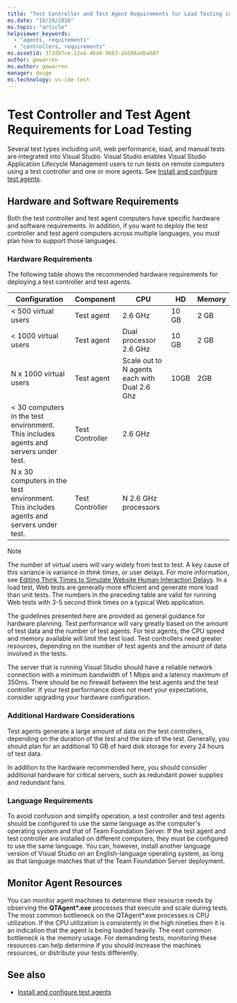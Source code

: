 ```yaml
---
title: "Test Controller and Test Agent Requirements for Load Testing in Visual Studio | Microsoft Docs"
ms.date: "10/19/2016"
ms.topic: "article"
helpviewer_keywords:
  - "agents, requirements"
  - "controllers, requirements"
ms.assetid: 372d97ce-12e4-46a9-9863-da508adba68f
author: gewarren
ms.author: gewarren
manager: douge
ms.technology: vs-ide-test
---
```

# Test Controller and Test Agent Requirements for Load Testing

Several test types including unit, web performance, load, and manual tests are integrated into Visual Studio. Visual Studio enables Visual Studio Application Lifecycle Management users to run tests on remote computers using a test controller and one or more agents. See [Install and configure test agents](../test/lab-management/install-configure-test-agents.md).

## Hardware and Software Requirements

Both the test controller and test agent computers have specific hardware and software requirements. In addition, if you want to deploy the test controller and test agent computers across multiple languages, you must plan how to support those languages.

### Hardware Requirements

The following table shows the recommended hardware requirements for deploying a test controller and test agents.

|**Configuration**|**Component**|**CPU**|**HD**|**Memory**|
|-----------------------|-------------------|-------------|------------|----------------|
|< 500 virtual users|Test agent|2.6 GHz|10 GB|2 GB|
|< 1000 virtual users|Test agent|Dual processor 2.6 GHz|10 GB|2 GB|
|N x 1000 virtual users|Test agent|Scale out to N agents each with Dual 2.6 Ghz|10GB|2GB|
|\< 30 computers in the test environment. This includes agents and servers under test.|Test Controller|2.6 GHz|||
|N x 30 computers in the test environment. This includes agents and servers under test.|Test Controller|N 2.6 GHz processors|||

> [!NOTE]
> The number of virtual users will vary widely from test to test. A key cause of this variance is variance in *think times*, or user delays. For more information, see [Editing Think Times to Simulate Website Human Interaction Delays](../test/edit-think-times-in-load-test-scenarios.md). In a load test, Web tests are generally more efficient and generate more load than unit tests. The numbers in the preceding table are valid for running Web tests with 3-5 second think times on a typical Web application.

The guidelines presented here are provided as general guidance for hardware planning. Test performance will vary greatly based on the amount of test data and the number of test agents. For test agents, the CPU speed and memory available will limit the test load. Test controllers need greater resources, depending on the number of test agents and the amount of data involved in the tests.

The server that is running Visual Studio should have a reliable network connection with a minimum bandwidth of 1 Mbps and a latency maximum of 350ms. There should be no firewall between the test agents and the test controller. If your test performance does not meet your expectations, consider upgrading your hardware configuration.

### Additional Hardware Considerations

Test agents generate a large amount of data on the test controllers, depending on the duration of the test and the size of the test. Generally, you should plan for an additional 10 GB of hard disk storage for every 24 hours of test data.

In addition to the hardware recommended here, you should consider additional hardware for critical servers, such as redundant power supplies and redundant fans.

### Language Requirements

To avoid confusion and simplify operation, a test controller and test agents should be configured to use the same language as the computer's operating system and that of Team Foundation Server. If the test agent and test controller are installed on different computers, they must be configured to use the same language. You can, however, install another language version of Visual Studio on an English-language operating system, as long as that language matches that of the Team Foundation Server deployment.

## Monitor Agent Resources

You can monitor agent machines to determine their resource needs by observing the **QTAgent\*.exe** processes that execute and scale during tests. The most common bottleneck on the QTAgent*.exe processes is CPU utilization. If the CPU utilization is consistently in the high nineties then it is an indication that the agent is being loaded heavily. The next common bottleneck is the memory usage. For demanding tests, monitoring these resources can help determine if you should increase the machines resources, or distribute your tests differently.

## See also

- [Install and configure test agents](../test/lab-management/install-configure-test-agents.md)